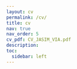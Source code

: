 ```yaml
---
layout: cv
permalink: /cv/
title: cv
nav: true
nav_order: 5
cv_pdf: CV_JASIM_VIA.pdf
description: 
toc:
  sidebar: left
---
```

